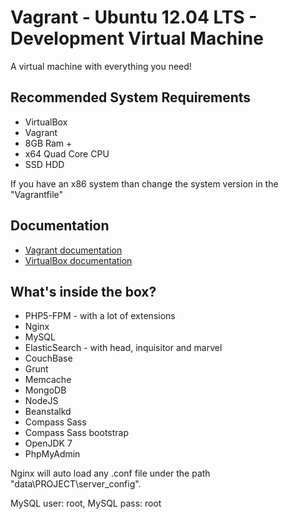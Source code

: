 Vagrant - Ubuntu 12.04 LTS - Development Virtual Machine
=======
A virtual machine with everything you need!

Recommended System Requirements
-----------

* VirtualBox
* Vagrant
* 8GB Ram +
* x64 Quad Core CPU
* SSD HDD

If you have an x86 system than change the system version in the "Vagrantfile"

Documentation
-----------

* [Vagrant documentation](https://docs.vagrantup.com/v2/getting-started/)
* [VirtualBox documentation](https://www.virtualbox.org/wiki/Documentation)

What's inside the box?
-----------

* PHP5-FPM - with a lot of extensions
* Nginx
* MySQL
* ElasticSearch - with head, inquisitor and marvel
* CouchBase
* Grunt
* Memcache
* MongoDB
* NodeJS
* Beanstalkd
* Compass Sass
* Compass Sass bootstrap
* OpenJDK 7
* PhpMyAdmin

Nginx will auto load any .conf file under the path "data\PROJECT\server_config".

MySQL user: root,
MySQL pass: root